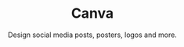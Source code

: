 ---
title: "Canva"
subtitle: "Design social media posts, posters, logos and more."
external_url: https://www.canva.com
logo: 'https://static.canva.com/static/images/favicon-1.ico'
categories: [resources]
sitemap: false
---